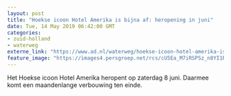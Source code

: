 ```yaml
---
layout: post
title: "Hoekse icoon Hotel Amerika is bijna af: heropening in juni"
date: Tue, 14 May 2019 06:42:00 GMT
categories: 
- zuid-holland 
- waterweg 
externe_link: "https://www.ad.nl/waterweg/hoekse-icoon-hotel-amerika-is-bijna-af-heropening-in-juni~ac084e7a/"
feature_image: "https://images4.persgroep.net/rcs/cU5Ea_M7iRSPSz_n8YI1R1rXC40/diocontent/148330466/_fitwidth/400/?appId=21791a8992982cd8da851550a453bd7f&quality=0.7"
---
```


Het Hoekse icoon Hotel Amerika heropent op zaterdag 8 juni. Daarmee komt een maandenlange verbouwing ten einde.
